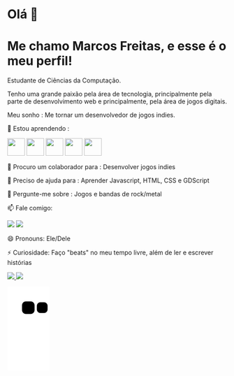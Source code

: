 # Olá 👋
# Me chamo Marcos Freitas, e esse é o meu perfil!

Estudante de Ciências da Computação.

Tenho uma grande paixão pela área de tecnologia, principalmente pela parte de desenvolvimento web e principalmente, pela área de jogos digitais.

Meu sonho : Me tornar um desenvolvedor de jogos indies.

🌱 Estou aprendendo : 

<img src="https://cdn.jsdelivr.net/gh/devicons/devicon/icons/javascript/javascript-original.svg" width="40" height="40"/>    <img src="https://cdn.jsdelivr.net/gh/devicons/devicon/icons/git/git-original.svg" width="40" height="40" /> <img src="https://cdn.jsdelivr.net/gh/devicons/devicon/icons/html5/html5-original.svg" width="40" height="40" />   <img src="https://cdn.jsdelivr.net/gh/devicons/devicon/icons/css3/css3-original.svg" width="40" height="40" /> <img src="https://cdn.jsdelivr.net/gh/devicons/devicon/icons/godot/godot-original.svg" width ="40" height = "40" />

👯 Procuro um colaborador para : Desenvolver jogos indies

🤔 Preciso de ajuda para : Aprender Javascript, HTML, CSS e GDScript

💬 Pergunte-me sobre : Jogos e bandas de rock/metal 

📫 Fale comigo: 

<div>
<a href="www.linkedin.com/in/marcosviniciuscruz" target="_blank"><img src="https://img.shields.io/badge/-LinkedIn-%230077B5?style=for-the-badge&logo=linkedin&logoColor=white" target="_blank"></a>   
<a href="vinnycfreitas1@gmail.com" target="_blank"><img src="https://img.shields.io/badge/Gmail-D14836?style=for-the-badge&logo=gmail&logoColor=white" target="_blank"></a>
</div>

😄 Pronouns: Ele/Dele

⚡ Curiosidade: Faço "beats" no meu tempo livre, além de ler e escrever histórias

<div>
<a href="https://github.com/lordnerd">
<img height="180em" src="https://github-readme-stats.vercel.app/api/top-langs/?username=lordnerd&layout=compact&langs_count=7&theme=dracula"/>
<img height="180em" src="https://github-readme-stats.vercel.app/api?username=lordnerd&show_icons=true&theme=dracula&include_all_commits=true&count_private=true"/>
</div>

![Snake animation](https://github.com/lordnerd/lordnerd/blob/output/github-contribution-grid-snake.svg)

